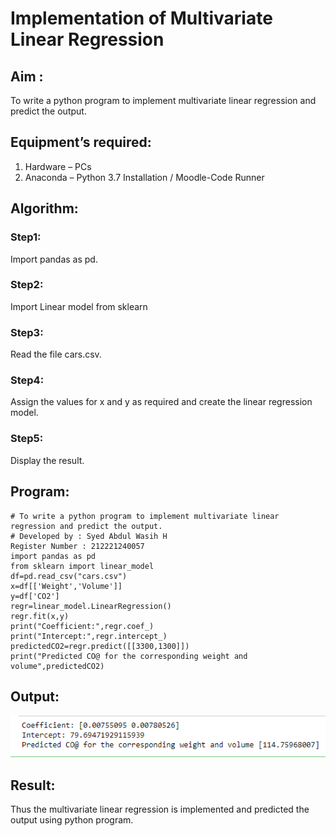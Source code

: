 # Implementation of Multivariate Linear Regression
## Aim :
To write a python program to implement multivariate linear regression and predict the output.
## Equipment’s required:
1.	Hardware – PCs
2.	Anaconda – Python 3.7 Installation / Moodle-Code Runner
## Algorithm:
### Step1:
Import pandas as pd.
### Step2:
Import Linear model from sklearn

### Step3:
Read the file cars.csv.

### Step4:
Assign the values for x and y as required and create the linear regression model.

### Step5:
Display the result.
## Program:
```
# To write a python program to implement multivariate linear regression and predict the output.
# Developed by : Syed Abdul Wasih H
Register Number : 212221240057
import pandas as pd
from sklearn import linear_model
df=pd.read_csv("cars.csv")
x=df[['Weight','Volume']]
y=df['CO2']
regr=linear_model.LinearRegression()
regr.fit(x,y)
print("Coefficient:",regr.coef_)
print("Intercept:",regr.intercept_)
predictedCO2=regr.predict([[3300,1300]])
print("Predicted CO@ for the corresponding weight and volume",predictedCO2)
```
## Output:
![output](1.png)

## Result:
Thus the multivariate linear regression is implemented and predicted the output using python program.
